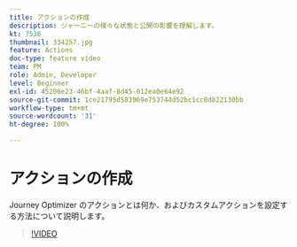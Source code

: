 ```yaml
---
title: アクションの作成
description: ジャーニーの様々な状態と公開の影響を理解します。
kt: 7536
thumbnail: 334257.jpg
feature: Actions
doc-type: feature video
team: PM
role: Admin, Developer
level: Beginner
exl-id: 45206e23-46bf-4aaf-8d45-012ea0e64e92
source-git-commit: 1ce21795d583969e753744d52bc1cc8d822130bb
workflow-type: tm+mt
source-wordcount: '31'
ht-degree: 100%

---
```


# アクションの作成

Journey Optimizer のアクションとは何か、およびカスタムアクションを設定する方法について説明します。

>[!VIDEO](https://video.tv.adobe.com/v/334257?quality=12)
